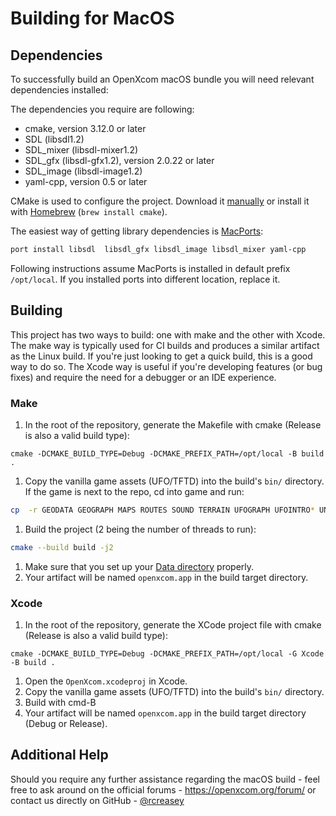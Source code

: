 # Building for MacOS

## Dependencies

To successfully build an OpenXcom macOS bundle you will need relevant dependencies installed:

The dependencies you require are following:
- cmake, version 3.12.0 or later
- SDL (libsdl1.2)
- SDL_mixer (libsdl-mixer1.2)
- SDL_gfx (libsdl-gfx1.2), version 2.0.22 or later
- SDL_image (libsdl-image1.2)
- yaml-cpp, version 0.5 or later

CMake is used to configure the project. Download it [manually](https://cmake.org/download/) or install it with [Homebrew](https://brew.sh) (`brew install cmake`).

The easiest way of getting library dependencies is [MacPorts](https://www.macports.org/):
```sh
port install libsdl  libsdl_gfx libsdl_image libsdl_mixer yaml-cpp
```

Following instructions assume MacPorts is installed in default prefix `/opt/local`. If you installed ports into different location, replace it.

## Building
This project has two ways to build: one with make and the other with Xcode.  The make way is typically used for CI builds and produces a similar artifact as the Linux build.  If you're just looking to get a quick build, this is a good way to do so.  The Xcode way is useful if you're developing features (or bug fixes) and require the need for a debugger or an IDE experience.

### Make
1. In the root of the repository, generate the Makefile with cmake (Release is also a valid build type):
```
cmake -DCMAKE_BUILD_TYPE=Debug -DCMAKE_PREFIX_PATH=/opt/local -B build .
```
1. Copy the vanilla game assets (UFO/TFTD) into the build's `bin/` directory. If the game is next to the repo, cd into game and run:
```sh
cp  -r GEODATA GEOGRAPH MAPS ROUTES SOUND TERRAIN UFOGRAPH UFOINTRO* UNITS ../OpenXcom/bin/UFO/
```
1. Build the project (2 being the number of threads to run):
```sh
cmake --build build -j2
```
1. Make sure that you set up your [Data directory](https://github.com/OpenXcom/OpenXcom#directory-locations) properly.
1. Your artifact will be named `openxcom.app` in the build target directory.


### Xcode
1. In the root of the repository, generate the XCode project file with cmake (Release is also a valid build type):
```
cmake -DCMAKE_BUILD_TYPE=Debug -DCMAKE_PREFIX_PATH=/opt/local -G Xcode -B build .
```
1. Open the `OpenXcom.xcodeproj` in Xcode.
1. Copy the vanilla game assets (UFO/TFTD) into the build's `bin/` directory.
1. Build with cmd-B
1. Your artifact will be named `openxcom.app` in the build target directory (Debug or Release).

## Additional Help
Should you require any further assistance regarding the macOS build - feel free to ask around on the official forums - https://openxcom.org/forum/ or contact us directly on GitHub - [@rcreasey](http://github.com/rcreasey)
